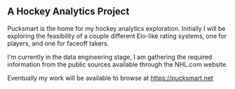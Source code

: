 ## A Hockey Analytics Project

Pucksmart is the home for my hockey analytics exploration. Initially I will be exploring the feasibility of a couple different Elo-like rating systems, one for players, and one for faceoff takers.

I'm currently in the data engineering stage, I am gathering the required information from the public sources available through the NHL.com website.

Eventually my work will be available to browse at https://pucksmart.net
